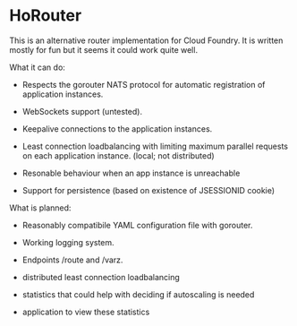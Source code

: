 HoRouter
========

This is an alternative router implementation for Cloud Foundry. It is written mostly 
for fun but it seems it could work quite well. 

What it can do:
    
* Respects the gorouter NATS protocol for automatic registration of application
  instances.

* WebSockets support (untested).
    
* Keepalive connections to the application instances.
    
* Least connection loadbalancing with limiting maximum parallel requests 
  on each application instance. (local; not distributed)
  
* Resonable behaviour when an app instance is unreachable

* Support for persistence (based on existence of JSESSIONID cookie)

What is planned:

* Reasonably compatibile YAML configuration file with gorouter.
    
* Working logging system.
    
* Endpoints /route and /varz.
    
* distributed least connection loadbalancing

* statistics that could help with deciding if autoscaling is needed
    
* application to view these statistics

